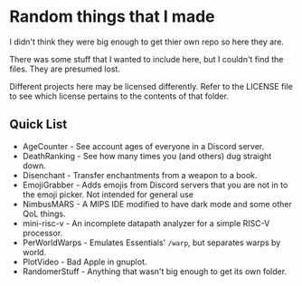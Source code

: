 # Random things that I made

I didn't think they were big enough to get thier own repo so here they are.

There was some stuff that I wanted to include here, but I couldn't find the files. They are presumed lost.

Different projects here may be licensed differently. Refer to the LICENSE file to see which license pertains to the contents of that folder.

## Quick List

 - AgeCounter - See account ages of everyone in a Discord server.
 - DeathRanking - See how many times you (and others) dug straight down.
 - Disenchant - Transfer enchantments from a weapon to a book.
 - EmojiGrabber - Adds emojis from Discord servers that you are not in to the emoji picker. Not intended for general use
 - NimbusMARS - A MIPS IDE modified to have dark mode and some other QoL things.
 - mini-risc-v - An incomplete datapath analyzer for a simple RISC-V processor.
 - PerWorldWarps - Emulates Essentials' `/warp`, but separates warps by world.
 - PlotVideo - Bad Apple in gnuplot.
 - RandomerStuff - Anything that wasn't big enough to get its own folder.